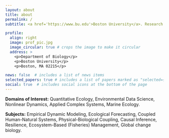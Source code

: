 ```yaml
---
layout: about
title: about
permalink: /
subtitle: <a href='https://www.bu.edu'>Boston University</a>. Research Assistant Professor #Address. Contacts. Moto. Etc.

profile:
  align: right
  image: prof_pic.jpg
  image_circular: true # crops the image to make it circular
  address: >
    <p>Department of Biology</p>
    <p>Boston University</p>
    <p>Boston, MA 02215</p>

news: false  # includes a list of news items
selected_papers: true # includes a list of papers marked as "selected={true}"
social: true  # includes social icons at the bottom of the page
---
```


**Domains of Interest:** Quantitative Ecology, Environmental Data Science, Nonlinear Dynamics, Applied Complex Systems, Marine Ecology.

**Subjects:** Empirical Dynamic Modeling, Ecological Forecasting, Coupled Human-Natural Systems, Physical-Biological Coupling, Causal Inference, Resilience, Ecosystem-Based (Fisheries) Management, Global change biology.



